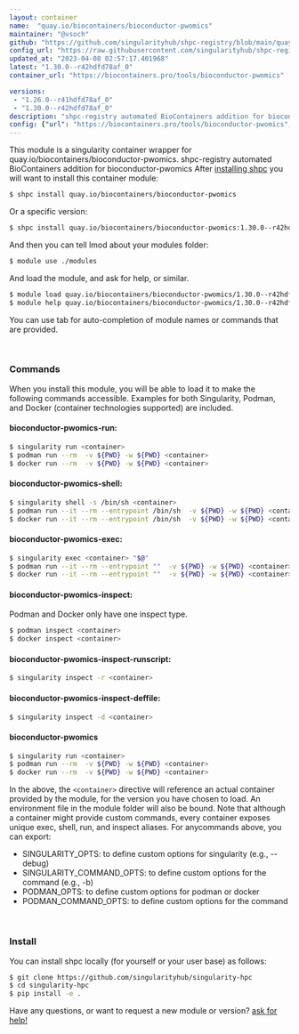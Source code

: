 ```yaml
---
layout: container
name:  "quay.io/biocontainers/bioconductor-pwomics"
maintainer: "@vsoch"
github: "https://github.com/singularityhub/shpc-registry/blob/main/quay.io/biocontainers/bioconductor-pwomics/container.yaml"
config_url: "https://raw.githubusercontent.com/singularityhub/shpc-registry/main/quay.io/biocontainers/bioconductor-pwomics/container.yaml"
updated_at: "2023-04-08 02:57:17.401968"
latest: "1.30.0--r42hdfd78af_0"
container_url: "https://biocontainers.pro/tools/bioconductor-pwomics"

versions:
 - "1.26.0--r41hdfd78af_0"
 - "1.30.0--r42hdfd78af_0"
description: "shpc-registry automated BioContainers addition for bioconductor-pwomics"
config: {"url": "https://biocontainers.pro/tools/bioconductor-pwomics", "maintainer": "@vsoch", "description": "shpc-registry automated BioContainers addition for bioconductor-pwomics", "latest": {"1.30.0--r42hdfd78af_0": "sha256:6f4a750788c29b329076c5d2afab73f70389796bcce46464c3015cea85faa883"}, "tags": {"1.26.0--r41hdfd78af_0": "sha256:a80027c51b015de83c15fe392a6a1e11fc0829a1555088106b4149ebff104f34", "1.30.0--r42hdfd78af_0": "sha256:6f4a750788c29b329076c5d2afab73f70389796bcce46464c3015cea85faa883"}, "docker": "quay.io/biocontainers/bioconductor-pwomics"}
---
```


This module is a singularity container wrapper for quay.io/biocontainers/bioconductor-pwomics.
shpc-registry automated BioContainers addition for bioconductor-pwomics
After [installing shpc](#install) you will want to install this container module:


```bash
$ shpc install quay.io/biocontainers/bioconductor-pwomics
```

Or a specific version:

```bash
$ shpc install quay.io/biocontainers/bioconductor-pwomics:1.30.0--r42hdfd78af_0
```

And then you can tell lmod about your modules folder:

```bash
$ module use ./modules
```

And load the module, and ask for help, or similar.

```bash
$ module load quay.io/biocontainers/bioconductor-pwomics/1.30.0--r42hdfd78af_0
$ module help quay.io/biocontainers/bioconductor-pwomics/1.30.0--r42hdfd78af_0
```

You can use tab for auto-completion of module names or commands that are provided.

<br>

### Commands

When you install this module, you will be able to load it to make the following commands accessible.
Examples for both Singularity, Podman, and Docker (container technologies supported) are included.

#### bioconductor-pwomics-run:

```bash
$ singularity run <container>
$ podman run --rm  -v ${PWD} -w ${PWD} <container>
$ docker run --rm  -v ${PWD} -w ${PWD} <container>
```

#### bioconductor-pwomics-shell:

```bash
$ singularity shell -s /bin/sh <container>
$ podman run --it --rm --entrypoint /bin/sh  -v ${PWD} -w ${PWD} <container>
$ docker run --it --rm --entrypoint /bin/sh  -v ${PWD} -w ${PWD} <container>
```

#### bioconductor-pwomics-exec:

```bash
$ singularity exec <container> "$@"
$ podman run --it --rm --entrypoint ""  -v ${PWD} -w ${PWD} <container> "$@"
$ docker run --it --rm --entrypoint ""  -v ${PWD} -w ${PWD} <container> "$@"
```

#### bioconductor-pwomics-inspect:

Podman and Docker only have one inspect type.

```bash
$ podman inspect <container>
$ docker inspect <container>
```

#### bioconductor-pwomics-inspect-runscript:

```bash
$ singularity inspect -r <container>
```

#### bioconductor-pwomics-inspect-deffile:

```bash
$ singularity inspect -d <container>
```



#### bioconductor-pwomics

```bash
$ singularity run <container>
$ podman run --rm  -v ${PWD} -w ${PWD} <container>
$ docker run --rm  -v ${PWD} -w ${PWD} <container>
```


In the above, the `<container>` directive will reference an actual container provided
by the module, for the version you have chosen to load. An environment file in the
module folder will also be bound. Note that although a container
might provide custom commands, every container exposes unique exec, shell, run, and
inspect aliases. For anycommands above, you can export:

 - SINGULARITY_OPTS: to define custom options for singularity (e.g., --debug)
 - SINGULARITY_COMMAND_OPTS: to define custom options for the command (e.g., -b)
 - PODMAN_OPTS: to define custom options for podman or docker
 - PODMAN_COMMAND_OPTS: to define custom options for the command

<br>

### Install

You can install shpc locally (for yourself or your user base) as follows:

```bash
$ git clone https://github.com/singularityhub/singularity-hpc
$ cd singularity-hpc
$ pip install -e .
```

Have any questions, or want to request a new module or version? [ask for help!](https://github.com/singularityhub/singularity-hpc/issues)